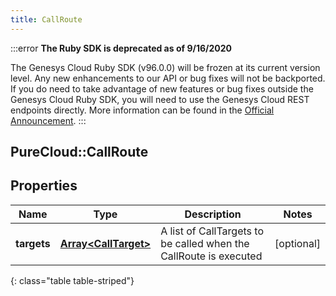 ```yaml
---
title: CallRoute
---
```


:::error
**The Ruby SDK is deprecated as of 9/16/2020**

The Genesys Cloud Ruby SDK (v96.0.0) will be frozen at its current version level. Any new enhancements to our API or bug fixes will not be backported. If you do need to take advantage of new features or bug fixes outside the Genesys Cloud Ruby SDK, you will need to use the Genesys Cloud REST endpoints directly. More information can be found in the [Official Announcement](https://developer.mypurecloud.com/forum/t/announcement-genesys-cloud-ruby-sdk-end-of-life/8850).
:::


## PureCloud::CallRoute

## Properties

|Name | Type | Description | Notes|
|------------ | ------------- | ------------- | -------------|
| **targets** | [**Array&lt;CallTarget&gt;**](CallTarget.html) | A list of CallTargets to be called when the CallRoute is executed | [optional] |
{: class="table table-striped"}


